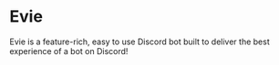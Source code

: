 # Evie

Evie is a feature-rich, easy to use Discord bot built to deliver the best experience of a bot on Discord!
